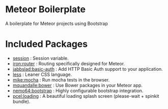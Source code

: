 # Meteor Boilerplate
A boilerplate for Meteor projects using Bootstrap

# Included Packages
- [session](https://atmospherejs.com/meteor/session) : Session variable.
- [iron:router](https://atmospherejs.com/meteor/iron:router) : Routing specifically designed for Meteor.
- [jabbslad:basic-auth](https://atmospherejs.com/meteor/jabbslad:basic-auth) : Add HTTP Basic Auth support to your application.
- [less](https://atmospherejs.com/meteor/less) : Leaner CSS language.
- [mike:mocha](https://atmospherejs.com/meteor/mike:mocha) : Run mocha tests in the browser.
- [mquandalle:bower](https://atmospherejs.com/meteor/mquandalle:bower) : Use Bower packages in your Meteor app.
- [nemo64:bootstrap](https://atmospherejs.com/meteor/nemo64:bootstrap) : Highly configurable bootstrap integration.
- [pcel:loading](https://atmospherejs.com/meteor/pcel:loading) : A beautiful loading splash screen (please-wait + spinkit bundle).
